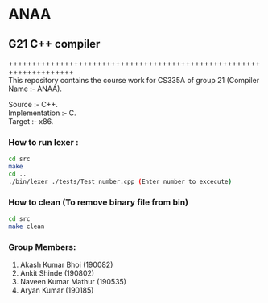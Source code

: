 # ANAA
## G21 C++ compiler 
++++++++++++++++++++++++++++++++++++++++++++++++++++++++++++++++++++ <br/>
This repository contains the course work for CS335A of group 21 (Compiler Name :- ANAA).

Source :- C++. <br/>
Implementation :- C. <br/>
Target :- x86. <br/>

### How to run lexer :
```bash
cd src
make
cd ..
./bin/lexer ./tests/Test_number.cpp (Enter number to excecute)
```

### How to clean (To remove binary file from bin)
```bash
cd src
make clean
```


### Group Members:<br /> 
1. Akash Kumar Bhoi (190082)<br />
2. Ankit Shinde (190802)<br />
3. Naveen Kumar Mathur (190535)<br />
4. Aryan Kumar (190185)


